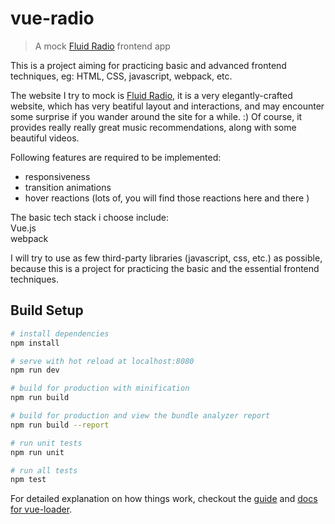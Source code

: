 # vue-radio

> A mock [Fluid Radio](http://www.fluid-radio.co.uk/) frontend app

This is a project aiming for practicing basic and advanced frontend techniques, eg: HTML, CSS, javascript, webpack, etc.

The website I try to mock is [Fluid Radio](http://www.fluid-radio.co.uk/), it is a very elegantly-crafted website, which has very beatiful layout and interactions, and may encounter some surprise if you wander around the site for a while. :)
Of course, it provides really really great music recommendations, along with some beautiful videos.

Following features are required to be implemented:
* responsiveness
* transition animations
* hover reactions (lots of, you will find those reactions here and there )

The basic tech stack i choose include:  
Vue.js  
webpack  

I will try to use as few third-party libraries (javascript, css, etc.) as possible, because this is a project for practicing the basic and the essential frontend techniques.


## Build Setup

``` bash
# install dependencies
npm install

# serve with hot reload at localhost:8080
npm run dev

# build for production with minification
npm run build

# build for production and view the bundle analyzer report
npm run build --report

# run unit tests
npm run unit

# run all tests
npm test
```

For detailed explanation on how things work, checkout the [guide](http://vuejs-templates.github.io/webpack/) and [docs for vue-loader](http://vuejs.github.io/vue-loader).
